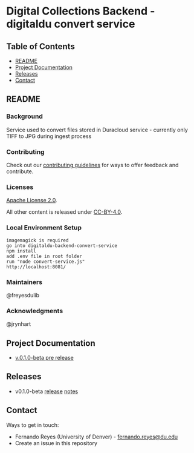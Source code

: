 # Digital Collections Backend - digitaldu convert service

## Table of Contents

* [README](#readme)
* [Project Documentation](#project-documentation)
* [Releases](#releases)
* [Contact](#contact)

## README

### Background

Service used to convert files stored in Duracloud service - currently only TIFF to JPG during ingest process

### Contributing

Check out our [contributing guidelines](/CONTRIBUTING.md) for ways to offer feedback and contribute.

### Licenses

[Apache License 2.0](https://www.apache.org/licenses/LICENSE-2.0).

All other content is released under [CC-BY-4.0](https://creativecommons.org/licenses/by/4.0/).

### Local Environment Setup

```
imagemagick is required
go into digitaldu-backend-convert-service
npm install
add .env file in root folder
run "node convert-service.js"
http://localhost:8081/
```

### Maintainers

@freyesdulib

### Acknowledgments

@jrynhart

## Project Documentation

* [v.0.1.0-beta pre release](TODO)


## Releases
* v0.1.0-beta [release]() [notes]()


## Contact

Ways to get in touch:

* Fernando Reyes (University of Denver) - fernando.reyes@du.edu
* Create an issue in this repository
